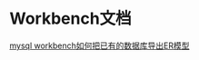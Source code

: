 # Workbench文档

[mysql workbench如何把已有的数据库导出ER模型](https://www.cnblogs.com/xiaoqian1993/p/6225037.html)
